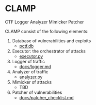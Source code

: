 # CLAMP
CTF Logger Analyzer Mimicker Patcher

CLAMP consist of the following elements:

1. Database of vulnerabilities and exploits
	- [pctf.db](pctf.db)
2. Executor: the orchestrator of attacks
	- [executor.py](executor.py)
3. Logger of traffic
	- [docs/logger.md](docs/logger.md)
4. Analyzer of traffic
	- [analyzer.py](analyzer.py)
5. Mimicker of attacks
	- TBD
6. Patcher of vulnerabilities
	- [docs/patcher_checklist.md](docs/patcher_checklist.md)

